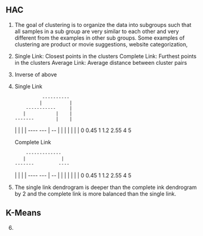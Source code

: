 ## HAC

1. The goal of clustering is to organize the data into subgroups such that all samples in a sub group are very similar to each other and very different from the examples in other sub groups.
    Some examples of clustering are product or movie suggestions, website categorization,

2. Single Link: Closest points in the clusters
   Complete Link: Furthest points in the clusters
   Average Link: Average distance between cluster pairs

3. Inverse of above

4. Single Link

                 ----------
                |          |
           -----------     |
          |           |    |
       -------        |    |
      |       |       |    |
    ----     ---      |    --
   |    |   |   |     |   |  |
   0  0.45  1  1.2  2.55  4  5  

   Complete Link


           -------------
          |             |
       -------         ----
      |       |       |    |
    ----     ---      |    --
   |    |   |   |     |   |  |
   0  0.45  1  1.2  2.55  4  5  

5. The single link dendrogram is deeper than the complete ink dendrogram by 2 and the complete link is more balanced than the single link.


## K-Means
6.
